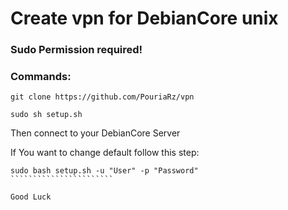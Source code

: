 <h1>Create vpn for DebianCore unix</h1>

<h3>Sudo Permission required!</h3>
<h3>Commands:</h3>

````````````````````````````````
git clone https://github.com/PouriaRz/vpn

sudo sh setup.sh
````````````````````````````````


Then connect to your DebianCore Server

If You want to change default follow this step:


````````````````````````
sudo bash setup.sh -u "User" -p "Password"
```````````````````````

Good Luck
